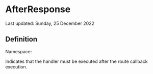 #  AfterResponse
Last updated: Sunday, 25 December 2022

## Definition
Namespace: 

Indicates that the handler must be executed after the route callback execution.

